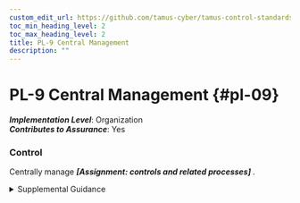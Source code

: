 ```yaml
---
custom_edit_url: https://github.com/tamus-cyber/tamus-control-standards/tree/main/content/tamus.edu/TAMUS_profile.xml
toc_min_heading_level: 2
toc_max_heading_level: 2
title: PL-9 Central Management
description: ""
---
```


# PL-9 Central Management {#pl-09}

_**Implementation Level**_: Organization\
_**Contributes to Assurance**_: Yes

### Control

Centrally manage <strong> <em>[Assignment: controls and related processes]</em> </strong>.

<details>
  <summary>Supplemental Guidance</summary>

Central management refers to organization-wide management and implementation of selected controls and processes. This includes planning, implementing, assessing, authorizing, and monitoring the organization-defined, centrally managed controls and processes. As the central management of controls is generally associated with the concept of common (inherited) controls, such management promotes and facilitates standardization of control implementations and management and the judicious use of organizational resources. Centrally managed controls and processes may also meet independence requirements for assessments in support of initial and ongoing authorizations to operate and as part of organizational continuous monitoring.

</details>

